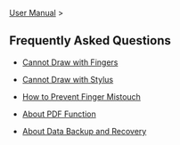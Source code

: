 [User Manual](/dragonnest/drawnote/manual/en) >

Frequently Asked Questions
---

- [Cannot Draw with Fingers](fingers.md)

- [Cannot Draw with Stylus](stylus.md)

- [How to Prevent Finger Mistouch](mistouch.md)

- [About PDF Function](pdf.md)

- [About Data Backup and Recovery](data_backup_and_recovery.md)